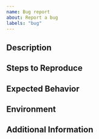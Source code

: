 ```yaml
---
name: Bug report
about: Report a bug
labels: "bug"
---
```


## Description

<!-- A clear and concise description of the bug. What happened, and what did you expect to happen? -->

## Steps to Reproduce

<!-- Step-by-step instructions on how to reproduce the issue.
Example:
1. Go to '...'
2. Click on '...'
3. Scroll down to '...'
4. See error -->

## Expected Behavior

<!-- Describe what you expected to happen instead of the current behavior. -->

## Environment

<!-- Provide details about your environment, such as:
- OS: [e.g. Windows 10, macOS 14.2]
- Browser: [e.g. Chrome 123, Firefox 110]
- App version or commit hash -->

## Additional Information

<!-- Any other context, configuration, or information that might help us debug the issue. -->
